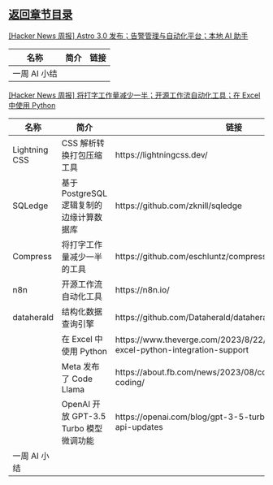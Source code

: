 ## [返回章节目录](../2023Q3-Hacker-News.md)


[[Hacker News 周报] Astro 3.0 发布；告警管理与自动化平台；本地 AI
助手](https://www.bilibili.com/video/BV17p4y1j7Ra)

<table>
  <theader>
    <th>名称</th>
    <th>简介</th>
    <th>链接</th>
  </theader><tbody>
    <tr>
      <td>一周 AI 小结</td>
      <td></td>
      <td></td>
    </tr>
  </tbody>
</table>

[[Hacker News 周报] 将打字工作量减少一半；开源工作流自动化工具；在 Excel 中使用
Python](https://www.bilibili.com/video/BV1o94y1471e)

<table>
  <theader>
    <th>名称</th>
    <th>简介</th>
    <th>链接</th>
  </theader><tbody>
    <tr>
      <td>Lightning CSS</td>
      <td>CSS 解析转换打包压缩工具</td>
      <td>https://lightningcss.dev/</td>
    </tr><tr>
      <td>SQLedge</td>
      <td>基于 PostgreSQL 逻辑复制的边缘计算数据库</td>
      <td>https://github.com/zknill/sqledge</td>
    </tr><tr>
      <td>Compress</td>
      <td>将打字工作量减少一半的工具</td>
      <td>https://github.com/eschluntz/compress</td>
    </tr><tr>
      <td>n8n</td>
      <td>开源工作流自动化工具</td>
      <td>https://n8n.io/</td>
    </tr><tr>
      <td>dataherald</td>
      <td>结构化数据查询引擎</td>
      <td>https://github.com/Dataherald/dataherald</td>
    </tr><tr>
      <td></td>
      <td>在 Excel 中使用 Python</td>
      <td>https://www.theverge.com/2023/8/22/23841167/microsoft-excel-python-integration-support</td>
    </tr><tr>
      <td></td>
      <td>Meta 发布了 Code Llama</td>
      <td>https://about.fb.com/news/2023/08/code-llama-ai-for-coding/</td>
    </tr><tr>
      <td></td>
      <td>OpenAI 开放 GPT-3.5 Turbo 模型微调功能</td>
      <td>https://openai.com/blog/gpt-3-5-turbo-fine-tuning-and-api-updates</td>
    </tr><tr>
      <td>一周 AI 小结</td>
      <td></td>
      <td></td>
    </tr>
  </tbody>
</table>